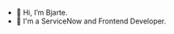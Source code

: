 - 👋 Hi, I’m Bjarte.
- 👀 I'm a ServiceNow and Frontend Developer. 

<!---
bjo-droid/bjo-droid is a ✨ special ✨ repository because its `README.md` (this file) appears on your GitHub profile.
You can click the Preview link to take a look at your changes.
--->
